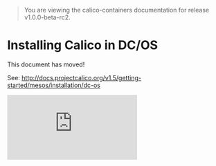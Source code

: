 > You are viewing the calico-containers documentation for release v1.0.0-beta-rc2.

# Installing Calico in DC/OS

This document has moved!

See: http://docs.projectcalico.org/v1.5/getting-started/mesos/installation/dc-os

[![Analytics](https://calico-ga-beacon.appspot.com/UA-52125893-3/calico-containers/docs/mesos/DCOS.md?pixel)](https://github.com/igrigorik/ga-beacon)
